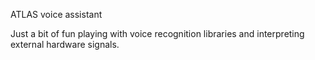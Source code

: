 ATLAS voice assistant

Just a bit of fun playing with voice recognition libraries
and interpreting external hardware signals. 
